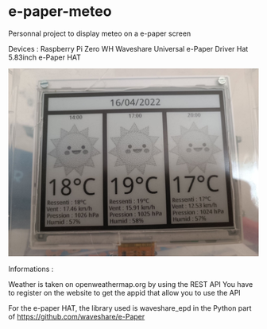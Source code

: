 # e-paper-meteo
Personnal project to display meteo on a e-paper screen

Devices :
Raspberry Pi Zero WH
Waveshare Universal e-Paper Driver Hat
5.83inch e-Paper HAT

![alt text](https://github.com/christophe-allemant/e-paper-meteo/blob/main/e-paper_demo.jpg?raw=true)

Informations :

Weather is taken on openweathermap.org by using the REST API
You have to register on the website to get the appid that allow you to use the API

For the e-paper HAT, the library used is waveshare_epd in the Python part of https://github.com/waveshare/e-Paper



